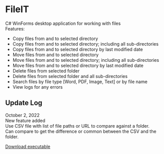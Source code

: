 # FileIT  
C# WinForms desktop application for working with files  
Features:
- Copy files from and to selected directory
- Copy files from and to selected directory; including all sub-directories
- Copy files from and to selected directory by last modified date
- Move files from and to selected directory
- Move files from and to selected directory; including all sub-directories
- Move files from and to selected directory by last modified date
- Delete files from selected folder
- Delete files from selected folder and all sub-directories
- Search files by file type [Word, PDF, Image, Text] or by file name
- View logs for any errors

## Update Log
October 2, 2022  
New feature added  
Use CSV file with list of file paths or URL to compare against a folder.  
Can compare to get the difference or common between the CSV and the folder.  




[Download executable](https://github.com/hojungan/fileit/raw/main/SetupFileIT/Release/SetupFileIT.msi)
